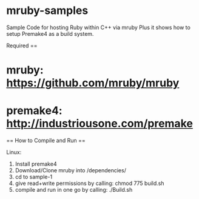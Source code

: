 mruby-samples
=============

Sample Code for hosting Ruby within C++ via mruby
Plus it shows how to setup Premake4 as a build system.

Required ==
# mruby: https://github.com/mruby/mruby
# premake4: http://industriousone.com/premake

== How to Compile and Run ==

Linux:
1. Install premake4
2. Download/Clone mruby into /dependencies/
3. cd to sample-1
4. give read+write permissions by calling: chmod 775 build.sh
5. compile and run in one go by calling: ./Build.sh